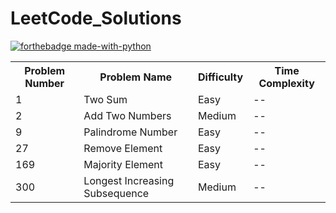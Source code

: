 # LeetCode_Solutions

[![forthebadge made-with-python](http://ForTheBadge.com/images/badges/made-with-python.svg)](https://www.python.org/)

<table style="width:100%">
  
  <tr>
    <th>Problem Number</th>
    <th>Problem Name</th>
    <th>Difficulty</th>
    <th>Time Complexity</th>
  </tr>
  
  <tr>
    <td>1</td>
    <td>Two Sum</td> 
    <td>Easy</td>
    <td>--</td>
  </tr>
  
  <tr>
    <td>2</td>
    <td>Add Two Numbers</td> 
    <td>Medium</td>
    <td>--</td>
  </tr>
  
  
  <tr>
    <td>9</td>
    <td>Palindrome Number</td> 
    <td>Easy</td>
    <td>--</td>
  </tr>
  
  <tr>
    <td>27</td>
    <td>Remove Element</td> 
    <td>Easy</td>
    <td>--</td>
  </tr>
  
  <tr>
    <td>169</td>
    <td>Majority Element</td> 
    <td>Easy</td>
    <td>--</td>
  </tr>
  
  <tr>
    <td>300</td>
    <td>Longest Increasing Subsequence</td> 
    <td>Medium</td>
    <td>--</td>
  </tr>
  
</table>
